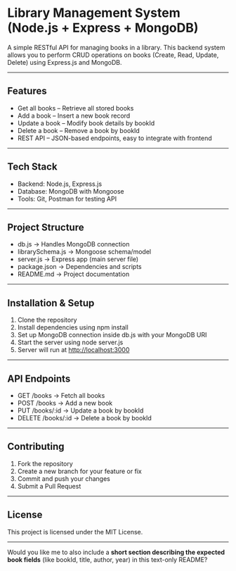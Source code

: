 # Library Management System (Node.js + Express + MongoDB)

A simple RESTful API for managing books in a library.
This backend system allows you to perform CRUD operations on books (Create, Read, Update, Delete) using Express.js and MongoDB.

---

## Features

* Get all books – Retrieve all stored books
* Add a book – Insert a new book record
* Update a book – Modify book details by bookId
* Delete a book – Remove a book by bookId
* REST API – JSON-based endpoints, easy to integrate with frontend

---

## Tech Stack

* Backend: Node.js, Express.js
* Database: MongoDB with Mongoose
* Tools: Git, Postman for testing API

---

## Project Structure

* db.js → Handles MongoDB connection
* librarySchema.js → Mongoose schema/model
* server.js → Express app (main server file)
* package.json → Dependencies and scripts
* README.md → Project documentation

---

## Installation & Setup

1. Clone the repository
2. Install dependencies using npm install
3. Set up MongoDB connection inside db.js with your MongoDB URI
4. Start the server using node server.js
5. Server will run at [http://localhost:3000](http://localhost:3000)

---

## API Endpoints

* GET /books → Fetch all books
* POST /books → Add a new book
* PUT /books/\:id → Update a book by bookId
* DELETE /books/\:id → Delete a book by bookId

---

## Contributing

1. Fork the repository
2. Create a new branch for your feature or fix
3. Commit and push your changes
4. Submit a Pull Request

---

## License

This project is licensed under the MIT License.

---

Would you like me to also include a **short section describing the expected book fields** (like bookId, title, author, year) in this text-only README?
